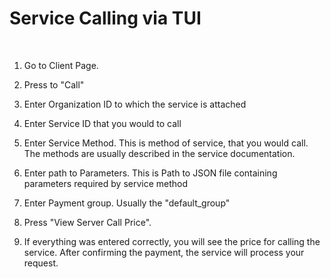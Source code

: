 # Service Calling via TUI

</br>
<ImageViewer src="/assets/images/products/AIMarketplace/TUI/ClientPageTUI.webp" alt="Client Page"/>

1. Go to Client Page.
2. Press to "Call"
3. Enter Organization ID to which the service is attached
4. Enter Service ID that you would to call
5. Enter Service Method. This is method of service, that you would call. The methods are usually described in the service documentation.
6. Enter path to Parameters. This is Path to JSON file containing parameters required by service method
7. Enter Payment group. Usually the "default_group"

    <ImageViewer src="/assets/images/products/AIMarketplace/TUI/FilledClientCallServerPage.webp" alt="Filled Client Call Page"/>

8. Press "View Server Call Price".
9. If everything was entered correctly, you will see the price for calling the service. After confirming the payment, the service will process your request.

<ImageViewer src="/assets/images/products/AIMarketplace/TUI/FinalValueFromCall.webp" alt="Final Value"/>
